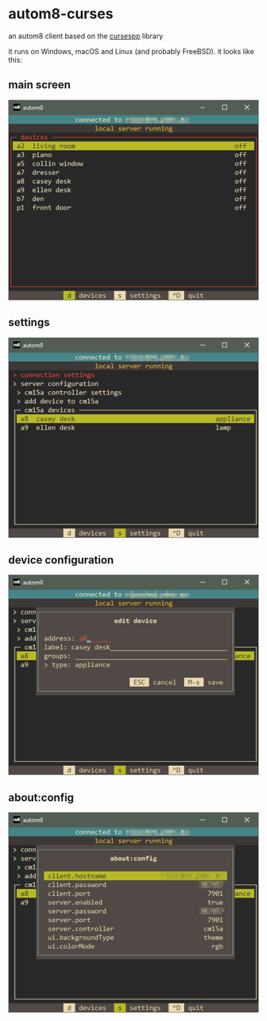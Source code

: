 # autom8-curses
an autom8 client based on the [cursespp](https://github.com/clangen/cursespp) library

it runs on Windows, macOS and Linux (and probably FreeBSD). it looks like this:

## main screen

![main screen](https://raw.githubusercontent.com/clangen/clangen-projects-static/master/autom8/screenshots/autom8_curses_01.png)

## settings

![settings](https://raw.githubusercontent.com/clangen/clangen-projects-static/master/autom8/screenshots/autom8_curses_02.png)

## device configuration

![device configuration screen](https://raw.githubusercontent.com/clangen/clangen-projects-static/master/autom8/screenshots/autom8_curses_04.png)

## about:config

![about:config](https://raw.githubusercontent.com/clangen/clangen-projects-static/master/autom8/screenshots/autom8_curses_03.png)

